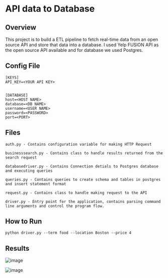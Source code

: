 # API data to Database
## Overview 
This project is to build a ETL pipeline to fetch real-time data from an open source API and store that data into a database. I used Yelp FUSION API as the open source API available and for database we used Postgres. 

## Config File
```
[KEYS]
API_KEY=<YOUR API KEY>


[DATABASE]
host=<HOST NAME>
database=<DB NAME>
username=<USER NAME>
password=<PASSWORD>
port=<PORT>

```


## Files
```
auth.py - Contains configuration variable for making HTTP Request

businesssearch.py - Contains class to handle results returned from the search request

databasedriver.py - Contains Connection detials to Postgres database and executing queries

queries.py - Contains queries to create schema and tables in postgres and insert statement format

request.py - Contains class to handle making request to the API

driver.py - Entry point for the application, contains parsing command line arguments and control the program flow.
```

## How to Run
`python driver.py --term food --location Boston --price 4` 


## Results
![image](https://user-images.githubusercontent.com/56880104/142718700-e3394c31-d5fe-4dcf-b019-014c395ea1aa.png)

![image](https://user-images.githubusercontent.com/56880104/142718716-6fe65c52-d06b-4f28-b462-d86ae5eab5dc.png)

